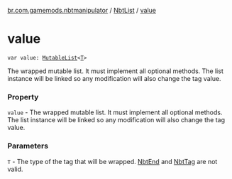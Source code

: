[br.com.gamemods.nbtmanipulator](../index.md) / [NbtList](index.md) / [value](./value.md)

# value

`var value: `[`MutableList`](https://kotlinlang.org/api/latest/jvm/stdlib/kotlin.collections/-mutable-list/index.html)`<`[`T`](index.md#T)`>`

The wrapped mutable list. It must implement all optional methods.
The list instance will be linked so any modification will also change the tag value.

### Property

`value` - The wrapped mutable list. It must implement all optional methods.
The list instance will be linked so any modification will also change the tag value.

### Parameters

`T` - The type of the tag that will be wrapped. [NbtEnd](../-nbt-end.md) and [NbtTag](../-nbt-tag.md) are not valid.
